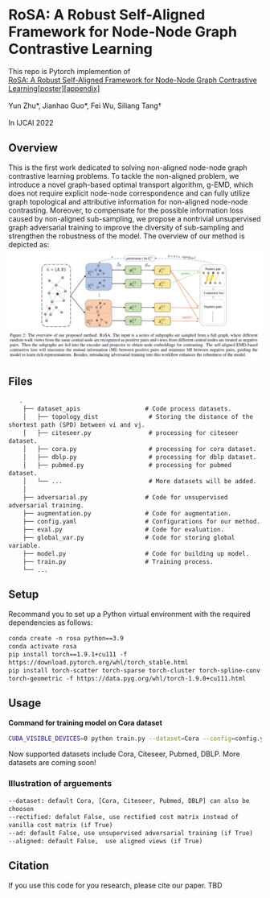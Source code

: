 # RoSA: A Robust Self-Aligned Framework for Node-Node Graph Contrastive Learning
This repo is Pytorch implemention of <br>[RoSA: A Robust Self-Aligned Framework for Node-Node Graph Contrastive Learning](https://github.com/ZhuYun97/RoSA)[\[poster\]](https://github.com/ZhuYun97/RoSA)[\[appendix\]](https://github.com/ZhuYun97/RoSA) <br><br>
Yun Zhu\*, Jianhao Guo\*, Fei Wu, Siliang Tang† <br><br>
In IJCAI 2022 <br>

## Overview
This is the first work dedicated to solving non-aligned node-node graph contrastive learning problems. To tackle the non-aligned problem, we introduce a novel graph-based optimal transport algorithm, g-EMD, which does not require explicit node-node correspondence and can fully utilize graph topological and attributive information for non-aligned node-node contrasting. Moreover, to compensate for the possible information loss caused by non-aligned sub-sampling, we propose a nontrivial unsupervised graph adversarial training to improve the diversity of sub-sampling and strengthen the robustness of the model. The overview of our method is depicted as:
![FRAMEWORK](./assets/framework.PNG)

## Files
```
   .
    ├── dataset_apis                  # Code process datasets.
    │   ├── topology_dist              # Storing the distance of the shortest path (SPD) between vi and vj.
    │   ├── citeseer.py                # processing for citeseer dataset.
    │   ├── cora.py                    # processing for cora dataset. 
    │   ├── dblp.py                    # processing for dblp dataset.
    │   ├── pubmed.py                  # processing for pubmed dataset. 
    │   └── ...                        # More datasets will be added.
    │
    ├── adversarial.py                # Code for unsupervised adversarial training.
    ├── augmentation.py               # Code for augmentation.
    ├── config.yaml                   # Configurations for our method.
    ├── eval.py                       # Code for evaluation.
    ├── global_var.py                 # Code for storing global variable.
    ├── model.py                      # Code for building up model.
    ├── train.py                      # Training process.
    └── ...
```

## Setup
Recommand you to set up a Python virtual environment with the required dependencies as follows:
```
conda create -n rosa python==3.9
conda activate rosa 
pip install torch==1.9.1+cu111 -f https://download.pytorch.org/whl/torch_stable.html
pip install torch-scatter torch-sparse torch-cluster torch-spline-conv torch-geometric -f https://data.pyg.org/whl/torch-1.9.0+cu111.html
```
## Usage
**Command for  training model on Cora dataset**
```bash
CUDA_VISIBLE_DEVICES=0 python train.py --dataset=Cora --config=config.yaml --ad=True --rectified=True
```
Now supported datasets include Cora, Citeseer, Pubmed, DBLP. More datasets are coming soon!

### Illustration of arguements

```
--dataset: default Cora, [Cora, Citeseer, Pubmed, DBLP] can also be choosen
--rectified: defalut False, use rectified cost matrix instead of vanilla cost matrix (if True)
--ad: default False, use unsupervised adversarial training (if True)
--aligned: default False,  use aligned views (if True)
```

## Citation
If you use this code for you research, please cite our paper. TBD